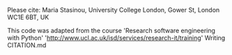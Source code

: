 Please cite:
Maria Stasinou, University College London, Gower St, London WC1E 6BT, UK

This code was adapted from the course 'Research software engineering with Python'
'http://www.ucl.ac.uk/isd/services/research-it/training'
Writing CITATION.md